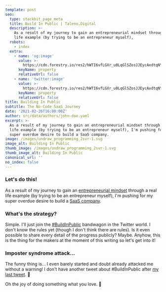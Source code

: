 ```yaml
---
template: post
seo:
  type: stackbit_page_meta
  title: Build In Public | Taleno.Digital
  description: >-
    As a result of my journey to gain an entrepreneurial mindset through a real
    life example (by trying to be an entrepreneur myself),
  robots:
    - index
  extra:
    - name: 'og:image'
      value: >-
        https://cdn.forestry.io/res2/hWTI6vfLGXr_u0LqGlSZosJJEycAxdtqNYP2dvKKHhQ/fit/512/512/sm/0/aHR0cHM6Ly9hcHAu/Zm9yZXN0cnkuaW8v/cmFpbHMvYWN0aXZl/X3N0b3JhZ2UvYmxv/YnMvZXlKZmNtRnBi/SE1pT25zaWJXVnpj/MkZuWlNJNklrSkJh/SEJDUzJ0VlJWRnpQ/U0lzSW1WNGNDSTZi/blZzYkN3aWNIVnlJ/am9pWW14dllsOXBa/Q0o5ZlE9PS0tMGMx/ZmE4MDgwOWFkOWVi/MDg2NDFkMGViOTFl/MTU5OTVlY2ZhODdm/MC91bmRyYXdfcHJv/Z3JhbW1pbmdfMnN2/ciUyMCgxKS5zdmc
      keyName: property
      relativeUrl: false
    - name: 'twitter:image'
      value: >-
        https://cdn.forestry.io/res2/hWTI6vfLGXr_u0LqGlSZosJJEycAxdtqNYP2dvKKHhQ/fit/512/512/sm/0/aHR0cHM6Ly9hcHAu/Zm9yZXN0cnkuaW8v/cmFpbHMvYWN0aXZl/X3N0b3JhZ2UvYmxv/YnMvZXlKZmNtRnBi/SE1pT25zaWJXVnpj/MkZuWlNJNklrSkJh/SEJDUzJ0VlJWRnpQ/U0lzSW1WNGNDSTZi/blZzYkN3aWNIVnlJ/am9pWW14dllsOXBa/Q0o5ZlE9PS0tMGMx/ZmE4MDgwOWFkOWVi/MDg2NDFkMGViOTFl/MTU5OTVlY2ZhODdm/MC91bmRyYXdfcHJv/Z3JhbW1pbmdfMnN2/ciUyMCgxKS5zdmc
      keyName: property
      relativeUrl: false
title: Building In Public
subtitle: The No-Code SaaS Journey
date: '2021-02-26T16:00:00Z'
author: src/data/authors/john-doe.yaml
excerpt: >-
  As a result of my journey to gain an entrepreneurial mindset through a real
  life example (by trying to be an entrepreneur myself), I'm pushing for my
  super overdue desire to build a SaaS company.
image: /images/undraw_programming_2svr-1.svg
image_alt: Building In Public
thumb_image: /images/undraw_programming_2svr-1.svg
thumb_image_alt: Building In Public
canonical_url: ''
no_index: false
---
```

### Let's do this!

As a result of my journey to gain an [entrepreneurial mindset](https://taleno.digital/blog/entrepreneurial-mindset/) through a real life example (by trying to be an entrepreneur myself), I'm pushing for my super overdue desire to build a [SaaS company](https://taleno.digital/about/).

### What's the strategy?

Simple. I'll just join the [#BuildInPublic](https://twitter.com/search?q=%23BuildInPublic&src=typed_query) bandwagon in the Twitter world. I don't know the rules yet (though I don't think there are rules). Is it even possible to share every detail of the progress publicly? Maybe. Anyhow, this is the thing for the makers at the moment of this writing so let's get into it!

### Imposter syndrome attack...

The funny thing is... I even barely started and doubt already attacked me without a warning! I don't have another tweet about #BuildInPublic after [my last tweet](https://twitter.com/talenodigital/status/1365309127480668163). 🤣

Oh the joy of doing something what you love. 🥰